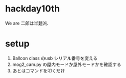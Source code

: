 # hackday10th
We are 二郎は半麺派.

# setup
1. Balloon class のusb シリアル番号を変える
2. mog2_cam.py の屋内モードか屋外モードかを確認する
3. あとはコマンドを叩くだけ
